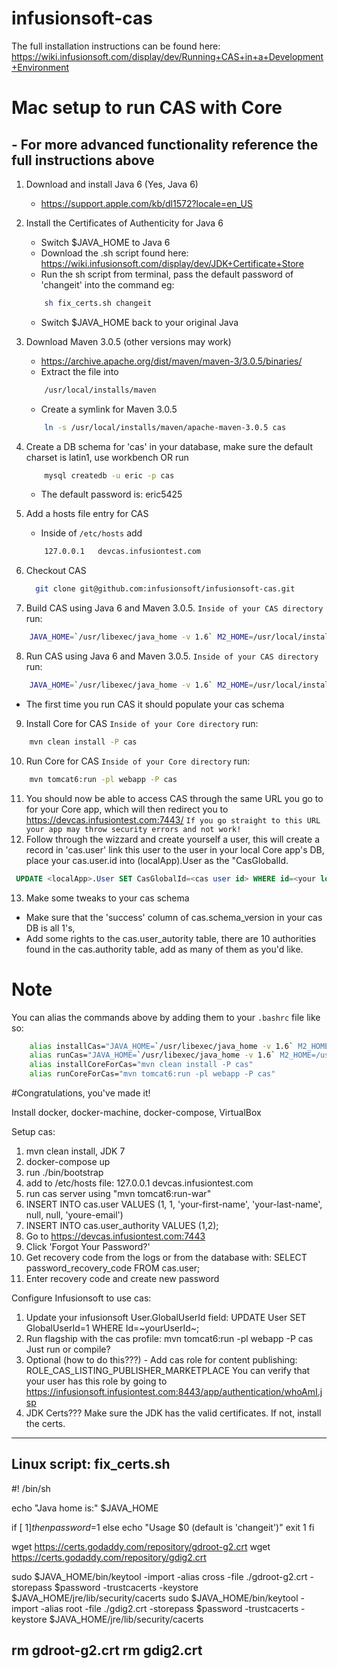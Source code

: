 infusionsoft-cas
================

The full installation instructions can be found here: https://wiki.infusionsoft.com/display/dev/Running+CAS+in+a+Development+Environment


# Mac setup to run CAS with Core
## - For more advanced functionality reference the full instructions above
1. Download and install Java 6 (Yes, Java 6)
    - https://support.apple.com/kb/dl1572?locale=en_US
2. Install the Certificates of Authenticity for Java 6
    - Switch $JAVA_HOME to Java 6
    - Download the .sh script found here: https://wiki.infusionsoft.com/display/dev/JDK+Certificate+Store
    - Run the sh script from terminal, pass the default password of 'changeit' into the command eg:
    ```sh 
        sh fix_certs.sh changeit
    ```
    - Switch $JAVA_HOME back to your original Java
3. Download Maven 3.0.5 (other versions may work)
    - https://archive.apache.org/dist/maven/maven-3/3.0.5/binaries/
    - Extract the file into 
    ```sh
        /usr/local/installs/maven 
    ```
    - Create a symlink for Maven 3.0.5
    ```sh
        ln -s /usr/local/installs/maven/apache-maven-3.0.5 cas
    ```
    
4. Create a DB schema for 'cas' in your database, make sure the default charset is latin1, use workbench OR run
    ```sh
        mysql createdb -u eric -p cas
    ```
    - The default password is: eric5425
5. Add a hosts file entry for CAS
    - Inside of ```/etc/hosts``` add 
    ```sh
        127.0.0.1   devcas.infusiontest.com
    ```
6. Checkout CAS
		
	```sh
	  git clone git@github.com:infusionsoft/infusionsoft-cas.git
	```
7. Build CAS using Java 6 and Maven 3.0.5. ```Inside of your CAS directory``` run:
    
  ```sh
      JAVA_HOME=`/usr/libexec/java_home -v 1.6` M2_HOME=/usr/local/installs/maven/cas mvn clean install
  ```
8. Run CAS using Java 6 and Maven 3.0.5. ```Inside of your CAS directory``` run:
    
  ```sh
      JAVA_HOME=`/usr/libexec/java_home -v 1.6` M2_HOME=/usr/local/installs/maven/cas mvn tomcat6:run-war
  ```
  - The first time you run CAS it should populate your cas schema
9. Install Core for CAS ```Inside of your Core directory``` run:
  
  ```sh
      mvn clean install -P cas
  ```
10. Run Core for CAS ```Inside of your Core directory``` run:
    
  ```sh
      mvn tomcat6:run -pl webapp -P cas
  ```
11. You should now be able to access CAS through the same URL you go to for your Core app, which will then redirect you to https://devcas.infusiontest.com:7443/ ```If you go straight to this URL your app may throw security errors and not work!```
12. Follow through the wizzard and create yourself a user, this will create a record in 'cas.user' link this user to the user in your local Core app's DB, place your cas.user.id into (localApp).User as the "CasGlobalId.
   
   ```sql
   	UPDATE <localApp>.User SET CasGlobalId=<cas user id> WHERE id=<your local user id>;
   ```
13. Make some tweaks to your cas schema
  - Make sure that the 'success' column of cas.schema_version in your cas DB is all 1's, 
  - Add some rights to the cas.user_autority table, there are 10 authorities found in the cas.authority table, add as many of them as you'd like.

# Note
You can alias the commands above by adding them to your ```.bashrc``` file like so:

```sh
	alias installCas="JAVA_HOME=`/usr/libexec/java_home -v 1.6` M2_HOME=/usr/local/installs/maven/cas mvn clean install"
	alias runCas="JAVA_HOME=`/usr/libexec/java_home -v 1.6` M2_HOME=/usr/local/installs/maven/cas mvn tomcat6:run-war"
	alias installCoreForCas="mvn clean install -P cas"
	alias runCoreForCas="mvn tomcat6:run -pl webapp -P cas"
```

#Congratulations, you've made it!








Install docker, docker-machine, docker-compose, VirtualBox

Setup cas:
1. mvn clean install, JDK 7
2. docker-compose up
2. run ./bin/bootstrap 
4. add to /etc/hosts file: 127.0.0.1    devcas.infusiontest.com
3. run cas server using "mvn tomcat6:run-war"
4. INSERT INTO cas.user VALUES (1, 1, 'your-first-name', 'your-last-name', null, null, 'youre-email')
5. INSERT INTO cas.user_authority VALUES (1,2);
6. Go to https://devcas.infusiontest.com:7443
7. Click 'Forgot Your Password?'
8. Get recovery code from the logs or from the database with: SELECT password_recovery_code FROM cas.user;
9. Enter recovery code and create new password 

Configure Infusionsoft to use cas:
1. Update your infusionsoft User.GlobalUserId field: UPDATE User SET GlobalUserId=1 WHERE Id=~yourUserId~;
2. Run flagship with the cas profile: mvn tomcat6:run -pl webapp -P cas
    Just run or compile?
3. Optional (how to do this???) - Add cas role for content publishing: ROLE_CAS_LISTING_PUBLISHER_MARKETPLACE
       You can verify that your user has this role by going to https://infusionsoft.infusiontest.com:8443/app/authentication/whoAmI.jsp
4. JDK Certs???
Make sure the JDK has the valid certificates. If not, install the certs.

------------------------------------------
Linux script:
fix_certs.sh
-----------------------------------------
#! /bin/sh

echo "Java home is:" $JAVA_HOME

if [ $1 ]
then
    password=$1
else
    echo "Usage $0 <keystore password> (default is 'changeit')"
    exit 1
fi

wget https://certs.godaddy.com/repository/gdroot-g2.crt
wget https://certs.godaddy.com/repository/gdig2.crt

sudo $JAVA_HOME/bin/keytool -import -alias cross -file ./gdroot-g2.crt -storepass $password -trustcacerts -keystore $JAVA_HOME/jre/lib/security/cacerts
sudo $JAVA_HOME/bin/keytool -import -alias root -file ./gdig2.crt -storepass $password -trustcacerts -keystore $JAVA_HOME/jre/lib/security/cacerts

rm gdroot-g2.crt
rm gdig2.crt
-----------------------------------------
